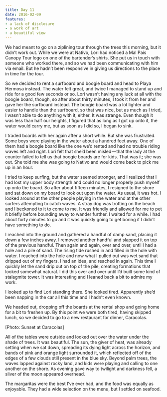```yaml
---
title: Day 11
date: 2016-02-09
features:
- a lack of disclosure
- a work of art
- a beautiful view
---
```


We had meant to go on a ziplining tour through the trees this morning, but it
didn’t work out. While we were at Nativo, Lori had noticed a Mal Pais Canopy
Tour logo on one of the bartender’s shirts. She put us in touch with someone who
worked there, and so we had been communicating with him via email. But he hadn’t
been responsive in giving us directions to the place in time for the tour.

So we decided to rent a surfboard and boogie board and head to Playa Hermosa
instead. The water felt great, and twice I managed to stand up and ride for a
good few seconds or so. Lori wasn’t having any luck at all with the boogie
board, though, so after about thirty minutes, I took it from her and gave her
the surfboard instead. The boogie board was a lot lighter and easier to handle
than the surfboard, so that was nice, but as much as I tried, I wasn’t able to
do anything with it, either. It was strange. Even though it was less than half
our heights, I figured that as long as I got up onto it, the water would carry
me, but as soon as I did so, I began to sink.

I traded boards with her again after a short while. But she was frustrated. Some
boys were playing in the water about a hundred feet away. One of them had a
boogie board like the one we’d rented and had no trouble riding waves left and
right. Lori felt that she’d been misled — that the lady at the counter failed to
tell us that boogie boards are for kids. That was it; she was out. She told me
she was going to Nativo and would come back to pick me up in an hour.

I tried to keep surfing, but the water seemed stronger, and I realized that I
had lost my upper body strength and could no longer properly push myself up onto
the board. So after about fifteen minutes, I resigned to the shore and sat down
on my board to look out upon the water. As usual, it was hot. I looked around at
the other people playing in the water and at the other surfers attempting to
catch waves. A stray dog was trotting on the beach and I beckoned to it to come
to me. It was friendly and allowed for me to pet it briefly before bounding away
to wander further. I waited for a while. I had about forty minutes to go and it
was quickly going to get boring if I didn’t have something to do.

I reached into the ground and gathered a handful of damp sand, placing it down a
few inches away. I removed another handful and slapped it on top of the previous
handful. Then again and again, over and over, until I had a hole and a pile of
sand. The rising tide rushed in and filled in the hole with water. I reached
into the hole and now what I pulled out was wet sand that dripped out of my
fingers. I had an idea, and reached in again. This time I quickly let the sand
drip out on top of the pile, creating formations that looked somewhat natural. I
did this over and over until I’d built some kind of stalagmite tower. It was
interesting and I leaned back a bit to admire my work.

I looked up to find Lori standing there. She looked tired. Apparently she’d been
napping in the car all this time and I hadn’t even known.

We headed out, dropping off the boards at the rental shop and going home for a
bit to freshen up. By this point we were both tired, having skipped lunch, so we
decided to go to a new restaurant for dinner, Caracolas.

[Photo: Sunset at Caracolas]

All of the tables were outside and looked out over the water under the shade of
trees. It was beautiful. The sun, the giver of heat, was already setting when we
sat down, spreading its dying light across the horizon, and bands of pink and
orange light surrounded it, which reflected off of the edges of a few clouds
still present in the blue sky. Beyond palm trees, the waves lapped against rocky
land, and kids were playing and calling to one another on the shore. As evening
gave way to twilight and darkness fell, a sliver of the moon appeared overhead.

The margaritas were the best I’ve ever had, and the food was equally as
enjoyable. They had a wide selection on the menu, but I settled on seafood.
